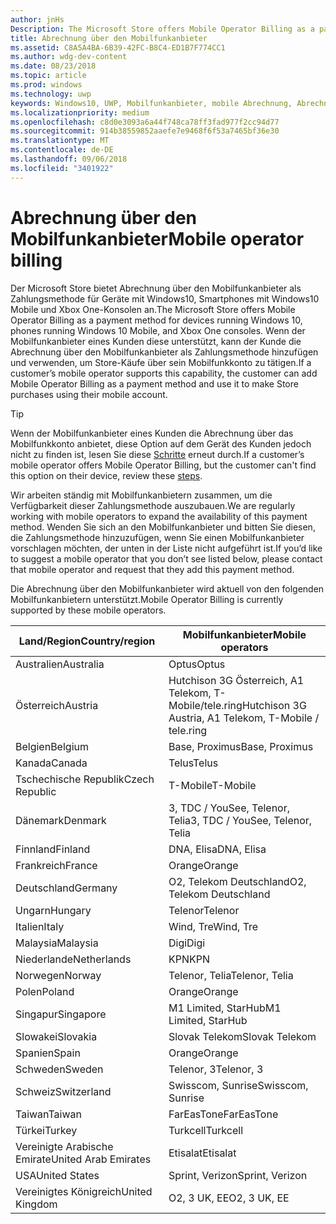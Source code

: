 ```yaml
---
author: jnHs
Description: The Microsoft Store offers Mobile Operator Billing as a payment method for mobile operators who support this capability.
title: Abrechnung über den Mobilfunkanbieter
ms.assetid: C8A5A4BA-6B39-42FC-B8C4-ED1B7F774CC1
ms.author: wdg-dev-content
ms.date: 08/23/2018
ms.topic: article
ms.prod: windows
ms.technology: uwp
keywords: Windows10, UWP, Mobilfunkanbieter, mobile Abrechnung, Abrechnung über den Mobilfunkanbieter
ms.localizationpriority: medium
ms.openlocfilehash: c8d0e3093a6a44f748ca78ff3fad977f2cc94d77
ms.sourcegitcommit: 914b38559852aaefe7e9468f6f53a7465bf36e30
ms.translationtype: MT
ms.contentlocale: de-DE
ms.lasthandoff: 09/06/2018
ms.locfileid: "3401922"
---
```

# <a name="mobile-operator-billing"></a><span data-ttu-id="d9237-103">Abrechnung über den Mobilfunkanbieter</span><span class="sxs-lookup"><span data-stu-id="d9237-103">Mobile operator billing</span></span>


<span data-ttu-id="d9237-104">Der Microsoft Store bietet Abrechnung über den Mobilfunkanbieter als Zahlungsmethode für Geräte mit Windows10, Smartphones mit Windows10 Mobile und Xbox One-Konsolen an.</span><span class="sxs-lookup"><span data-stu-id="d9237-104">The Microsoft Store offers Mobile Operator Billing as a payment method for devices running Windows 10, phones running Windows 10 Mobile, and Xbox One consoles.</span></span> <span data-ttu-id="d9237-105">Wenn der Mobilfunkanbieter eines Kunden diese unterstützt, kann der Kunde die Abrechnung über den Mobilfunkanbieter als Zahlungsmethode hinzufügen und verwenden, um Store-Käufe über sein Mobilfunkkonto zu tätigen.</span><span class="sxs-lookup"><span data-stu-id="d9237-105">If a customer’s mobile operator supports this capability, the customer can add Mobile Operator Billing as a payment method and use it to make Store purchases using their mobile account.</span></span>

> [!TIP]
>  <span data-ttu-id="d9237-106">Wenn der Mobilfunkanbieter eines Kunden die Abrechnung über das Mobilfunkkonto anbietet, diese Option auf dem Gerät des Kunden jedoch nicht zu finden ist, lesen Sie diese [Schritte](http://go.microsoft.com/fwlink/p/?LinkId=523993) erneut durch.</span><span class="sxs-lookup"><span data-stu-id="d9237-106">If a customer’s mobile operator offers Mobile Operator Billing, but the customer can't find this option on their device, review these [steps](http://go.microsoft.com/fwlink/p/?LinkId=523993).</span></span>

<span data-ttu-id="d9237-107">Wir arbeiten ständig mit Mobilfunkanbietern zusammen, um die Verfügbarkeit dieser Zahlungsmethode auszubauen.</span><span class="sxs-lookup"><span data-stu-id="d9237-107">We are regularly working with mobile operators to expand the availability of this payment method.</span></span> <span data-ttu-id="d9237-108">Wenden Sie sich an den Mobilfunkanbieter und bitten Sie diesen, die Zahlungsmethode hinzuzufügen, wenn Sie einen Mobilfunkanbieter vorschlagen möchten, der unten in der Liste nicht aufgeführt ist.</span><span class="sxs-lookup"><span data-stu-id="d9237-108">If you’d like to suggest a mobile operator that you don’t see listed below, please contact that mobile operator and request that they add this payment method.</span></span>

<span data-ttu-id="d9237-109">Die Abrechnung über den Mobilfunkanbieter wird aktuell von den folgenden Mobilfunkanbietern unterstützt.</span><span class="sxs-lookup"><span data-stu-id="d9237-109">Mobile Operator Billing is currently supported by these mobile operators.</span></span>

| <span data-ttu-id="d9237-110">Land/Region</span><span class="sxs-lookup"><span data-stu-id="d9237-110">Country/region</span></span>  | <span data-ttu-id="d9237-111">Mobilfunkanbieter</span><span class="sxs-lookup"><span data-stu-id="d9237-111">Mobile operators</span></span>                 |
|-----------------|----------------------------------|
| <span data-ttu-id="d9237-112">Australien</span><span class="sxs-lookup"><span data-stu-id="d9237-112">Australia</span></span>       | <span data-ttu-id="d9237-113">Optus</span><span class="sxs-lookup"><span data-stu-id="d9237-113">Optus</span></span>                            |
| <span data-ttu-id="d9237-114">Österreich</span><span class="sxs-lookup"><span data-stu-id="d9237-114">Austria</span></span>         | <span data-ttu-id="d9237-115">Hutchison 3G Österreich, A1 Telekom, T-Mobile/tele.ring</span><span class="sxs-lookup"><span data-stu-id="d9237-115">Hutchison 3G Austria, A1 Telekom, T-Mobile / tele.ring</span></span>  |
| <span data-ttu-id="d9237-116">Belgien</span><span class="sxs-lookup"><span data-stu-id="d9237-116">Belgium</span></span>         | <span data-ttu-id="d9237-117">Base, Proximus</span><span class="sxs-lookup"><span data-stu-id="d9237-117">Base, Proximus</span></span>                   |
| <span data-ttu-id="d9237-118">Kanada</span><span class="sxs-lookup"><span data-stu-id="d9237-118">Canada</span></span>          | <span data-ttu-id="d9237-119">Telus</span><span class="sxs-lookup"><span data-stu-id="d9237-119">Telus</span></span>                            |
| <span data-ttu-id="d9237-120">Tschechische Republik</span><span class="sxs-lookup"><span data-stu-id="d9237-120">Czech Republic</span></span>  | <span data-ttu-id="d9237-121">T-Mobile</span><span class="sxs-lookup"><span data-stu-id="d9237-121">T-Mobile</span></span>                         |
| <span data-ttu-id="d9237-122">Dänemark</span><span class="sxs-lookup"><span data-stu-id="d9237-122">Denmark</span></span>         | <span data-ttu-id="d9237-123">3, TDC / YouSee, Telenor, Telia</span><span class="sxs-lookup"><span data-stu-id="d9237-123">3, TDC / YouSee, Telenor, Telia</span></span>  |
| <span data-ttu-id="d9237-124">Finnland</span><span class="sxs-lookup"><span data-stu-id="d9237-124">Finland</span></span>         | <span data-ttu-id="d9237-125">DNA, Elisa</span><span class="sxs-lookup"><span data-stu-id="d9237-125">DNA, Elisa</span></span>                       |
| <span data-ttu-id="d9237-126">Frankreich</span><span class="sxs-lookup"><span data-stu-id="d9237-126">France</span></span>          | <span data-ttu-id="d9237-127">Orange</span><span class="sxs-lookup"><span data-stu-id="d9237-127">Orange</span></span>                           |
| <span data-ttu-id="d9237-128">Deutschland</span><span class="sxs-lookup"><span data-stu-id="d9237-128">Germany</span></span>         | <span data-ttu-id="d9237-129">O2, Telekom Deutschland</span><span class="sxs-lookup"><span data-stu-id="d9237-129">O2, Telekom Deutschland</span></span>          |
| <span data-ttu-id="d9237-130">Ungarn</span><span class="sxs-lookup"><span data-stu-id="d9237-130">Hungary</span></span>         | <span data-ttu-id="d9237-131">Telenor</span><span class="sxs-lookup"><span data-stu-id="d9237-131">Telenor</span></span>                          |
| <span data-ttu-id="d9237-132">Italien</span><span class="sxs-lookup"><span data-stu-id="d9237-132">Italy</span></span>           | <span data-ttu-id="d9237-133">Wind, Tre</span><span class="sxs-lookup"><span data-stu-id="d9237-133">Wind, Tre</span></span>                        |
| <span data-ttu-id="d9237-134">Malaysia</span><span class="sxs-lookup"><span data-stu-id="d9237-134">Malaysia</span></span>        | <span data-ttu-id="d9237-135">Digi</span><span class="sxs-lookup"><span data-stu-id="d9237-135">Digi</span></span>                             |
| <span data-ttu-id="d9237-136">Niederlande</span><span class="sxs-lookup"><span data-stu-id="d9237-136">Netherlands</span></span>     | <span data-ttu-id="d9237-137">KPN</span><span class="sxs-lookup"><span data-stu-id="d9237-137">KPN</span></span>                              |
| <span data-ttu-id="d9237-138">Norwegen</span><span class="sxs-lookup"><span data-stu-id="d9237-138">Norway</span></span>          | <span data-ttu-id="d9237-139">Telenor, Telia</span><span class="sxs-lookup"><span data-stu-id="d9237-139">Telenor, Telia</span></span>                   |
| <span data-ttu-id="d9237-140">Polen</span><span class="sxs-lookup"><span data-stu-id="d9237-140">Poland</span></span>          | <span data-ttu-id="d9237-141">Orange</span><span class="sxs-lookup"><span data-stu-id="d9237-141">Orange</span></span>                           |
| <span data-ttu-id="d9237-142">Singapur</span><span class="sxs-lookup"><span data-stu-id="d9237-142">Singapore</span></span>       | <span data-ttu-id="d9237-143">M1 Limited, StarHub</span><span class="sxs-lookup"><span data-stu-id="d9237-143">M1 Limited, StarHub</span></span>              |
| <span data-ttu-id="d9237-144">Slowakei</span><span class="sxs-lookup"><span data-stu-id="d9237-144">Slovakia</span></span>        | <span data-ttu-id="d9237-145">Slovak Telekom</span><span class="sxs-lookup"><span data-stu-id="d9237-145">Slovak Telekom</span></span>                   |
| <span data-ttu-id="d9237-146">Spanien</span><span class="sxs-lookup"><span data-stu-id="d9237-146">Spain</span></span>           | <span data-ttu-id="d9237-147">Orange</span><span class="sxs-lookup"><span data-stu-id="d9237-147">Orange</span></span>                           |
| <span data-ttu-id="d9237-148">Schweden</span><span class="sxs-lookup"><span data-stu-id="d9237-148">Sweden</span></span>          | <span data-ttu-id="d9237-149">Telenor, 3</span><span class="sxs-lookup"><span data-stu-id="d9237-149">Telenor, 3</span></span>                       |
| <span data-ttu-id="d9237-150">Schweiz</span><span class="sxs-lookup"><span data-stu-id="d9237-150">Switzerland</span></span>     | <span data-ttu-id="d9237-151">Swisscom, Sunrise</span><span class="sxs-lookup"><span data-stu-id="d9237-151">Swisscom, Sunrise</span></span>                |
| <span data-ttu-id="d9237-152">Taiwan</span><span class="sxs-lookup"><span data-stu-id="d9237-152">Taiwan</span></span>          | <span data-ttu-id="d9237-153">FarEasTone</span><span class="sxs-lookup"><span data-stu-id="d9237-153">FarEasTone</span></span>                       |
| <span data-ttu-id="d9237-154">Türkei</span><span class="sxs-lookup"><span data-stu-id="d9237-154">Turkey</span></span>          | <span data-ttu-id="d9237-155">Turkcell</span><span class="sxs-lookup"><span data-stu-id="d9237-155">Turkcell</span></span>                         |
| <span data-ttu-id="d9237-156">Vereinigte Arabische Emirate</span><span class="sxs-lookup"><span data-stu-id="d9237-156">United Arab Emirates</span></span> | <span data-ttu-id="d9237-157">Etisalat</span><span class="sxs-lookup"><span data-stu-id="d9237-157">Etisalat</span></span>                    |
| <span data-ttu-id="d9237-158">USA</span><span class="sxs-lookup"><span data-stu-id="d9237-158">United States</span></span>   | <span data-ttu-id="d9237-159">Sprint, Verizon</span><span class="sxs-lookup"><span data-stu-id="d9237-159">Sprint, Verizon</span></span>                  |
| <span data-ttu-id="d9237-160">Vereinigtes Königreich</span><span class="sxs-lookup"><span data-stu-id="d9237-160">United Kingdom</span></span>  | <span data-ttu-id="d9237-161">O2, 3 UK, EE</span><span class="sxs-lookup"><span data-stu-id="d9237-161">O2, 3 UK, EE</span></span>                     |

 



 


 

 




